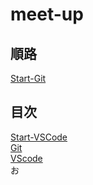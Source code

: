 # meet-up

## 順路

[Start-Git](./etc/start-Git.md)  

## 目次

[Start-VSCode](./etc/start-VScode.md)  
[Git](./etc/git.md)  
[VScode](./etc/VScode.md)  
お
